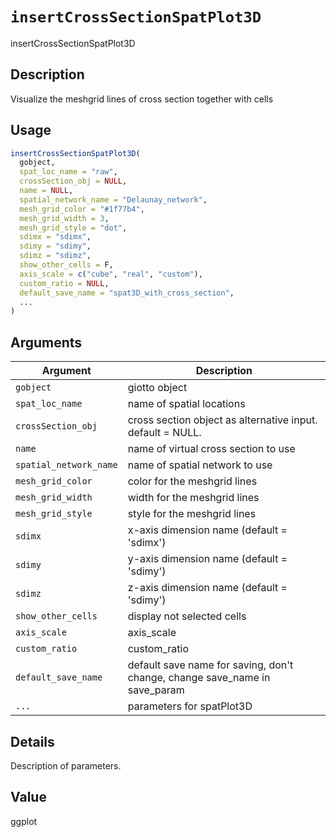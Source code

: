 # `insertCrossSectionSpatPlot3D`

insertCrossSectionSpatPlot3D


## Description

Visualize the meshgrid lines of cross section together with cells


## Usage

```r
insertCrossSectionSpatPlot3D(
  gobject,
  spat_loc_name = "raw",
  crossSection_obj = NULL,
  name = NULL,
  spatial_network_name = "Delaunay_network",
  mesh_grid_color = "#1f77b4",
  mesh_grid_width = 3,
  mesh_grid_style = "dot",
  sdimx = "sdimx",
  sdimy = "sdimy",
  sdimz = "sdimz",
  show_other_cells = F,
  axis_scale = c("cube", "real", "custom"),
  custom_ratio = NULL,
  default_save_name = "spat3D_with_cross_section",
  ...
)
```


## Arguments

Argument      |Description
------------- |----------------
`gobject`     |     giotto object
`spat_loc_name`     |     name of spatial locations
`crossSection_obj`     |     cross section object as alternative input. default = NULL.
`name`     |     name of virtual cross section to use
`spatial_network_name`     |     name of spatial network to use
`mesh_grid_color`     |     color for the meshgrid lines
`mesh_grid_width`     |     width for the meshgrid lines
`mesh_grid_style`     |     style for the meshgrid lines
`sdimx`     |     x-axis dimension name (default = 'sdimx')
`sdimy`     |     y-axis dimension name (default = 'sdimy')
`sdimz`     |     z-axis dimension name (default = 'sdimy')
`show_other_cells`     |     display not selected cells
`axis_scale`     |     axis_scale
`custom_ratio`     |     custom_ratio
`default_save_name`     |     default save name for saving, don't change, change save_name in save_param
`...`     |     parameters for spatPlot3D


## Details

Description of parameters.


## Value

ggplot


